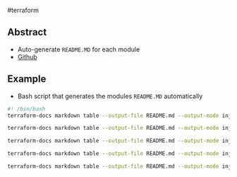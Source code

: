 #terraform 
## Abstract
- Auto-generate ``README.MD`` for each module
- [Github](https://github.com/terraform-docs/terraform-docs/)



## Example
- Bash script that generates the modules ``README.MD`` automatically
```bash
#! /bin/bash
terraform-docs markdown table --output-file README.md --output-mode inject .

terraform-docs markdown table --output-file README.md --output-mode inject ./modules/alb

terraform-docs markdown table --output-file README.md --output-mode inject ./modules/compute

terraform-docs markdown table --output-file README.md --output-mode inject ./modules/database

terraform-docs markdown table --output-file README.md --output-mode inject ./modules/networking
```
